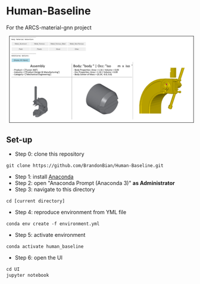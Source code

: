 # Human-Baseline
For the ARCS-material-gnn project

![Labeling template example](example-template.png)

## Set-up
- Step 0: clone this repository
```
git clone https://github.com/BrandonBian/Human-Baseline.git
```
- Step 1: install [Anaconda](https://www.anaconda.com/)
- Step 2: open "Anaconda Prompt (Anaconda 3)" **as Administrator**
- Step 3: navigate to this directory
```
cd [current directory]
```
- Step 4: reproduce environment from YML file
```
conda env create -f environment.yml
```
- Step 5: activate environment
```
conda activate human_baseline
```
- Step 6: open the UI
```
cd UI
jupyter notebook
```
